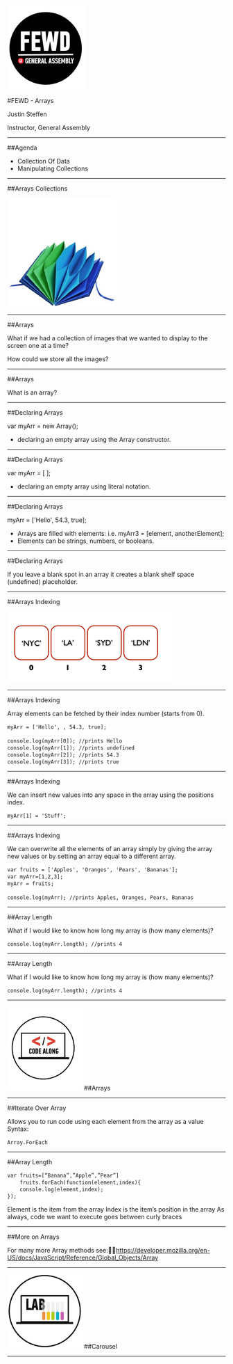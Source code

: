 ![GeneralAssemb.ly](../../img/icons/FEWD_Logo.png)

#FEWD - Arrays

Justin Steffen

Instructor, General Assembly

---


##Agenda

*	Collection Of Data
*	Manipulating Collections

---


##Arrays Collections


![accordion folder](../../img/unit_1/accordian.jpg)

---


##Arrays

What if we had a collection of images that we wanted to display to the screen one at a time? 

How could we store all the images? 

---


##Arrays

What is an array?

---



##Declaring Arrays

var myArr = new Array();

*	declaring an empty array using the Array constructor.

---


##Declaring Arrays

var myArr = [ ];

*	declaring an empty array using literal notation.
	
---

##Declaring Arrays

myArr = ['Hello', 54.3, true];

*	Arrays are filled with elements: i.e. myArr3 = [element, anotherElement];
*	Elements can be strings, numbers, or booleans.
	

---

##Declaring Arrays
	
	
If you leave a blank spot in an array it creates a blank shelf space (undefined) placeholder.

---


##Arrays Indexing

![Array Indexing](../../img/unit_1/array_index_diagram.png)


---


##Arrays Indexing

Array elements can be fetched by their index number (starts from 0).

	myArr = ['Hello', , 54.3, true];

	console.log(myArr[0]); //prints Hello
	console.log(myArr[1]); //prints undefined
	console.log(myArr[2]); //prints 54.3
	console.log(myArr[3]); //prints true
	
---


##Arrays Indexing

We can insert new values into any space in the array using the positions index.

	myArr[1] = 'Stuff';


---


##Arrays Indexing

We can overwrite all the elements of an array simply by giving the array new values or by setting an array equal to a different array.
	
	var fruits = ['Apples', 'Oranges', 'Pears', 'Bananas'];
	var myArr=[1,2,3];
	myArr = fruits;
	
	console.log(myArr); //prints Apples, Oranges, Pears, Bananas

---

##Array Length

What if I would like to know how long my array is (how many elements)?
	
	console.log(myArr.length); //prints 4

---

##Array Length

What if I would like to know how long my array is (how many elements)?
	
	console.log(myArr.length); //prints 4

---

![GeneralAssemb.ly](../../img/icons/code_along.png)
##Arrays

---


##Iterate Over Array

Allows you to run code using each element from the array as a value
Syntax:

	Array.ForEach



---


##Array Length

	var fruits=[“Banana”,”Apple”,”Pear”]
		fruits.forEach(function(element,index){
		console.log(element,index);
	});

<aside class="notes">
Element is the item from the array
Index is the item’s position in the array
As always, code we want to execute goes between curly braces
</aside>

---


##More on Arrays

For many more Array methods see:https://developer.mozilla.org/en-US/docs/JavaScript/Reference/Global_Objects/Array


---



![GeneralAssemb.ly](../../img/icons/exercise_icon_md.png)
##Carousel

---
